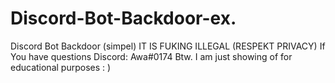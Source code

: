 # Discord-Bot-Backdoor-ex.
Discord Bot Backdoor (simpel)
IT IS FUKING ILLEGAL (RESPEKT PRIVACY)
If You have questions 
Discord: Awa#0174 
Btw. I am just showing of for educational purposes : )
